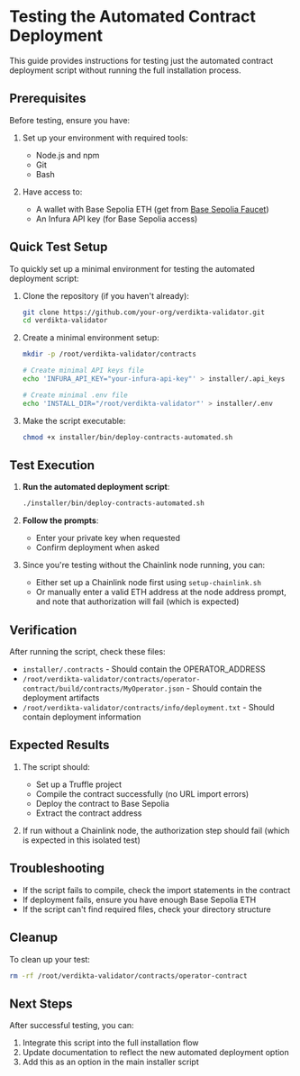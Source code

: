 # Testing the Automated Contract Deployment

This guide provides instructions for testing just the automated contract deployment script without running the full installation process.

## Prerequisites

Before testing, ensure you have:

1. Set up your environment with required tools:
   - Node.js and npm 
   - Git
   - Bash

2. Have access to:
   - A wallet with Base Sepolia ETH (get from [Base Sepolia Faucet](https://www.coinbase.com/faucets/base-sepolia-faucet))
   - An Infura API key (for Base Sepolia access)

## Quick Test Setup

To quickly set up a minimal environment for testing the automated deployment script:

1. Clone the repository (if you haven't already):
   ```bash
   git clone https://github.com/your-org/verdikta-validator.git
   cd verdikta-validator
   ```

2. Create a minimal environment setup:
   ```bash
   mkdir -p /root/verdikta-validator/contracts
   
   # Create minimal API keys file
   echo 'INFURA_API_KEY="your-infura-api-key"' > installer/.api_keys
   
   # Create minimal .env file
   echo 'INSTALL_DIR="/root/verdikta-validator"' > installer/.env
   ```

3. Make the script executable:
   ```bash
   chmod +x installer/bin/deploy-contracts-automated.sh
   ```

## Test Execution

1. **Run the automated deployment script**:
   ```bash
   ./installer/bin/deploy-contracts-automated.sh
   ```

2. **Follow the prompts**:
   - Enter your private key when requested
   - Confirm deployment when asked

3. Since you're testing without the Chainlink node running, you can:
   - Either set up a Chainlink node first using `setup-chainlink.sh`
   - Or manually enter a valid ETH address at the node address prompt, and note that authorization will fail (which is expected)

## Verification

After running the script, check these files:

- `installer/.contracts` - Should contain the OPERATOR_ADDRESS
- `/root/verdikta-validator/contracts/operator-contract/build/contracts/MyOperator.json` - Should contain the deployment artifacts
- `/root/verdikta-validator/contracts/info/deployment.txt` - Should contain deployment information

## Expected Results

1. The script should:
   - Set up a Truffle project
   - Compile the contract successfully (no URL import errors)
   - Deploy the contract to Base Sepolia
   - Extract the contract address

2. If run without a Chainlink node, the authorization step should fail (which is expected in this isolated test)

## Troubleshooting

- If the script fails to compile, check the import statements in the contract
- If deployment fails, ensure you have enough Base Sepolia ETH
- If the script can't find required files, check your directory structure

## Cleanup

To clean up your test:
```bash
rm -rf /root/verdikta-validator/contracts/operator-contract
```

## Next Steps

After successful testing, you can:
1. Integrate this script into the full installation flow
2. Update documentation to reflect the new automated deployment option
3. Add this as an option in the main installer script 